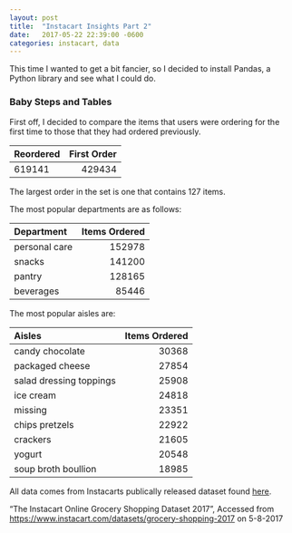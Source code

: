 ```yaml
---
layout: post
title:  "Instacart Insights Part 2"
date:   2017-05-22 22:39:00 -0600
categories: instacart, data
---
```

This time I wanted to get a bit fancier, so I decided to install Pandas, a Python library and see what I could do.

### Baby Steps and Tables
First off, I decided to compare the items that users were ordering for the first time to those that they had ordered previously.

| Reordered       		| First Order      |
|:--------------------|-----------------:|
| 619141          		| 429434           |

The largest order in the set is one that contains 127 items.

The most popular departments are as follows:

| Department      		| Items Ordered    |
|:----------------------|-----------------:|
| personal care   		| 152978           |
| snacks          		| 141200           |
| pantry          		| 128165           |
| beverages       		| 85446            |

The most popular aisles are:

| Aisles                           		| Items Ordered    |
|:--------------------------------------|-----------------:|
| candy chocolate                  		| 30368            |
| packaged cheese                  		| 27854            |
| salad dressing toppings          		| 25908            |
| ice cream                        		| 24818            |
| missing                          		| 23351            |
| chips pretzels                   		| 22922            |
| crackers                         		| 21605            |
| yogurt                           		| 20548            |
| soup broth boullion              		| 18985            |

All data comes from Instacarts publically released dataset found [here](https://www.instacart.com/datasets/grocery-shopping-2017).

“The Instacart Online Grocery Shopping Dataset 2017”, Accessed from https://www.instacart.com/datasets/grocery-shopping-2017 on 5-8-2017
